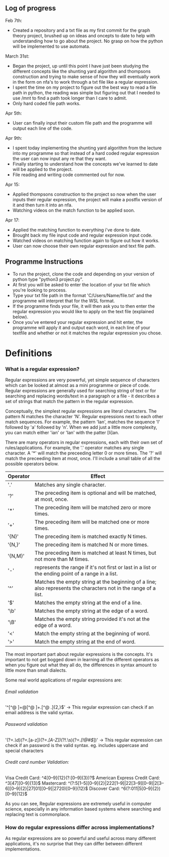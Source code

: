 ## Log of progress

Feb 7th:
* Created a repository and a txt file as my first commit for the graph theory project, brushed up on ideas and oncepts to date to help with understanding how to go about the project. No grasp on how the python will be implemented to use automata.

March 31st:
* Began the project, up until this point I have just been studying the different concepts like the shunting
yard algorithm and thompsons construction and trying to make sense of how they will eventually work in the 
form on nfa's to work through a txt file like a regular expression.
* I spent the time on my project to figure out the best way to read a file path in python, the reading
was simple but figuring out that I needed to use /mnt to find a path took longer than I care to admit.
* Only hard coded file path works.

Apr 5th:
* User can finally input their custom file path and the programme will output each line of the code.

Apr 9th:
* I spent today implementing the shunting yard algorithm from the lecture into my programme so that instead
of a hard coded regular expression the user can now input any re that they want.
* Finally starting to understand how the concepts we've learned to date will be applied to the project.
* File reading and writing code commented out for now.

Apr 15:
* Applied thompsons construction to the project so now when the user inputs their regular expression,
the project will make a postfix version of it and then turn it into an nfa.
* Watching videos on the match function to be applied soon.

Apr 17:
* Applied the matching function to everything i've done to date. 
* Brought back my file input code and regular expression input code.
* Watched videos on matching function again to figure out how it works.
* User can now choose their own regular expression and text file path.


## Programme Instructions 

* To run the project, clone the code and depending on your version of python type "python3 project.py".
* At first you will be asked to enter the location of your txt file which you're looking to process.
* Type your txt file path in the format 'C/Users/Name/file.txt' and the programme will interpret that for
the WSL format.
* If the programme finds your file, it will then ask you to then enter the regular expression you would
like to apply on the text file (explained below). 
* Once you've entered your regular expression and hit enter, the programme will apply it and output
each word, in each line of your textfile and whether or not it matches the regular expression you chose.


# Definitions

### What is a regular expression?

Regular expressions are very powerful, yet simple sequence of characters which can be looked at almost as a mini programme or piece of code. Regular expressions are generally used for searching string of text or for searching and replacing words/text in a paragraph or a file - it describes a set of strings that match the pattern in the regular expression.

Conceptually, the simplest regular expressions are literal characters. The pattern N matches the character 'N'. Regular expressions next to each other match sequences. For example, the pattern 'Ian', matches the sequence 'I' followed by 'a' followed by 'n'. When we add just a little more complexity, you can match either 'ian' or 'Ian' with the patter [Ii]an. 

There are many operators in regular expressions, each with their own set of rules/applications. For example, the '.' operator matches any single character. A '*' will match the preceeding letter 0 or more times. The '?' will match the preceeding item at most, once. I'll include a small table of all the possible operators below.

Operator | Effect
-------- | ------
'.' | Matches any single character.
'?' | The preceding item is optional and will be matched, at most, once.
'*' | The preceding item will be matched zero or more times.
'+' | The preceding item will be matched one or more times.
'{N}' | The preceding item is matched exactly N times.
'{N,}' | The preceding item is matched N or more times.
'{N,M}' | The preceding item is matched at least N times, but not more than M times.
'-' | represents the range if it's not first or last in a list or the ending point of a range in a list.
'^' | Matches the empty string at the beginning of a line; also represents the characters not in the range of a list.
'$' | Matches the empty string at the end of a line.
'\b' | Matches the empty string at the edge of a word.
'\B' | Matches the empty string provided it's not at the edge of a word.
'\<' | Match the empty string at the beginning of word.
'\>' | 	Match the empty string at the end of word.

The most important part about regular expressions is the concepts. It's important to not get bogged down in learning all the different operators as when you figure out what they all do, the differences in syntax amount to little more than small dialects. 

Some real world applications of regular expressions are:
###### Email validation

'^[^@ ]+@[^@ ]+\.[^@ \.]{2,}$' -> This regular expression can check if an email address is the valid syntax.

###### Password validation

'(?=.*\d)(?=.*[a-z])(?=.*[A-Z])(?!.*\s)(?=.*[!@#$*])' -> This regular expression can check if an password is the valid syntax. eg. includes uppercase and special characters

###### Credit card number Validation:

Visa Credit Card: ^4[0–9]{12}(?:[0–9]{3})?$
American Express Credit Card: ^3[47][0–9]{13}$
Mastercard: ^(?:5[1–5][0–9]{2}|222[1–9]|22[3–9][0–9]|2[3–6][0–9]{2}|27[01][0–9]|2720)[0–9]{12}$
Discover Card: ^6(?:011|5[0–9]{2})[0–9]{12}$


As you can see, Regular expressions are extremely useful in computer science, especially in any information based systems where searching and replacing text is commonplace.



### How do regular expressions differ across implementations?

As regular expressions are so powerful and useful across many different applications, it's no surprise that they can differ between different implementations.
